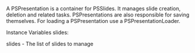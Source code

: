 A PSPresentation is a container for PSSlides.
It manages slide creation, deletion and related tasks.
PSPresentations are also responsible for saving themselves.
For loading a PSPresentation use a PSPresentationLoader.

Instance Variables
	slides:		<OrderedCollection>

slides
	- The list of slides to manage
